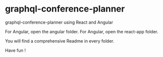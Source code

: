 # graphql-conference-planner
graphql-conference-planner using React and Angular

For Angular, open the angular folder.
For Angular, open the react-app folder.

You will find a comprehensive Readme in every folder.

Have fun !
